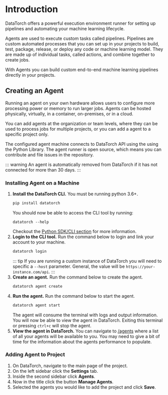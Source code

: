 # Introduction

DataTorch offers a powerful execution environment runner for setting up
pipelines and automating your machine learning lifecycle.

Agents are used to execute custom tasks called pipelines. Pipelines are custom
automated processes that you can set up in your projects to build, test,
package, release, or deploy any code or machine learning model. They are made up
of individual tasks, called actions, and combine together to create jobs.

With Agents you can build custom end-to-end machine learning pipelines directly
in your projects.

## Creating an Agent

Running an agent on your own hardware allows users to configure more processing
power or memory to run larger jobs. Agents can be hosted physically, virtually,
in a container, on-premises, or in a cloud.

You can add agents at the organization or team levels, where they can be used to
process jobs for multiple projects, or you can add a agent to a specific project
only.

The configured agent machine connects to DataTorch API using the using the
Python Library. The agent runner is open source, which means you can contribute
and file issues in the repository.

::: warning
An agent is automatically removed from DataTorch if it has not connected for
more than 30 days.
:::

### Installing Agent on a Machine

1. **Install the DataTorch CLI.** You must be running python 3.6+.
   ```sh
   pip install datatorch
   ```
   You should now be able to access the CLI tool by running:
   ```
   datatorch --help
   ```
   Checkout the [Python SDK/CLI section](/python) for more information.
2. **Login to the CLI tool.** Run the command below to login and link your
   account to your machine.
   ```sh
   datatorch login
   ```
   ::: tip
   If you are running a custom instance of DataTorch you will need to specific a
   `--host` parameter. General, the value will be
   `https://your-instance.com/api`.
   :::
3. **Create an agent.** Run the command below to create the agent.
   ```sh
   datatorch agent create
   ```
4. **Run the agent.** Run the command below to start the agent.
   ```sh
   datatorch agent start
   ```
   The agent will consume the terminal with logs and output information. You
   will now be able to view the agent in DataTorch. Exiting this terminal or
   pressing `ctrl+c` will stop the agent.
5. **View the agent in DataTorch.** You can navigate to
   [/agents](https://datatorch.io/agents) where a list of all your agents will
   be available to you. You may need to give a bit of time for the information
   about the agents performance to populate.

### Adding Agent to Project

1. On DataTorch, navigate to the main page of the project.
2. On the left sidebar click the **Settings** tab.
3. Inside the second sidebar click **Agents**.
4. Now in the title click the button **Manage Agents**.
5. Selected the agents you would like to add the project and click **Save**.
